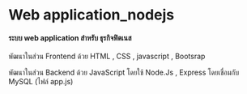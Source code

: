 <h1>Web application_nodejs </h1>

<h4>ระบบ web application สำหรับ ธุรกิจฟิตเนส</h4>


<p>พัฒนาในส่วน Frontend ด้วย HTML , CSS , javascript , Bootsrap</p>
<p>พัฒนาในส่วน Backend ด้วย JavaScript โดยใช้ Node.Js , Express โดยเชื่อมกับ MySQL (ไฟล์ app.js)</p>
